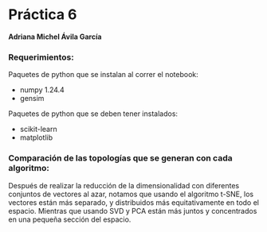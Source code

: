 # Práctica 6

**Adriana Michel Ávila García**

### Requerimientos:
Paquetes de python que se instalan al correr el notebook:
- numpy 1.24.4
- gensim

Paquetes de python que se deben tener instalados:
- scikit-learn
- matplotlib

### Comparación de las topologías que se generan con cada algoritmo:
Después de realizar la reducción de la dimensionalidad con diferentes conjuntos de vectores al azar, notamos que usando el algoritmo t-SNE, los vectores están más separado, y distribuidos más equitativamente en todo el espacio. Mientras que usando SVD y PCA están más juntos y concentrados en una pequeña sección del espacio.